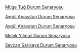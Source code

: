 
[Müge Tuğ Durum Senaryosu](./Muge-Tug-Senaryolar.md)

[Aygül Anavatan Durum Senaryosu]([./Aygul-Anavatan-Senaryolar.md](https://github.com/user-attachments/files/19408604/kullanim.senaryolari_Aygul.Anavatan.pdf))

[Aygül Anavatan Durum Senaryosu](https://github.com/user-attachments/files/19408604/kullanim.senaryolari_Aygul.Anavatan.pdf)


[Melek Yılmaz Durum Senaryosu](./Melek-Yilmaz-Senaryolar.md)

[Sevcan Sarıkaya Durum Senaryosu](./Sevcan-Sarikaya-Senaryolar.md)

